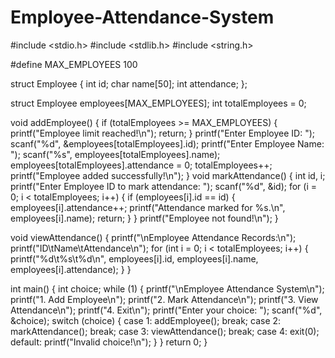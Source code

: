 # Employee-Attendance-System
#include <stdio.h>
#include <stdlib.h>
#include <string.h>

#define MAX_EMPLOYEES 100

struct Employee {
    int id;
    char name[50];
    int attendance;
};

struct Employee employees[MAX_EMPLOYEES];
int totalEmployees = 0;

void addEmployee() {
    if (totalEmployees >= MAX_EMPLOYEES) {
        printf("Employee limit reached!\n");
        return;
    }
    printf("Enter Employee ID: ");
    scanf("%d", &employees[totalEmployees].id);
    printf("Enter Employee Name: ");
    scanf("%s", employees[totalEmployees].name);
    employees[totalEmployees].attendance = 0;
    totalEmployees++;
    printf("Employee added successfully!\n");
}
void markAttendance() {
    int id, i;
    printf("Enter Employee ID to mark attendance: ");
    scanf("%d", &id);
    for (i = 0; i < totalEmployees; i++) {
        if (employees[i].id == id) {
            employees[i].attendance++;
            printf("Attendance marked for %s.\n", employees[i].name);
            return;
        }
    }
    printf("Employee not found!\n");
}

void viewAttendance() {
    printf("\nEmployee Attendance Records:\n");
    printf("ID\tName\tAttendance\n");
    for (int i = 0; i < totalEmployees; i++) {
        printf("%d\t%s\t%d\n", employees[i].id, employees[i].name, employees[i].attendance);
    }
}

int main() {
    int choice;
    while (1) {
        printf("\nEmployee Attendance System\n");
        printf("1. Add Employee\n");
        printf("2. Mark Attendance\n");
        printf("3. View Attendance\n");
        printf("4. Exit\n");
        printf("Enter your choice: ");
        scanf("%d", &choice);
        switch (choice) {
            case 1: addEmployee(); break;
            case 2: markAttendance(); break;
            case 3: viewAttendance(); break;
            case 4: exit(0);
            default: printf("Invalid choice!\n");
        }
    }
    return 0;
}

